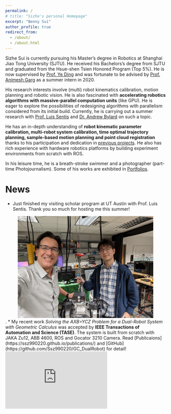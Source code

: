 ```yaml
---
permalink: /
# title: "Sizhe's personal Homepage"
excerpt: "Benny Sui"
author_profile: true
redirect_from: 
  - /about/
  - /about.html
---
```


Sizhe Sui is currently pursuing his Master’s degree in Robotics at Shanghai Jiao Tong University (SJTU). He received his Bachelors’s degree from SJTU and graduated from the Hsue-shen Tsien Honored Program (Top 5%). He is now supervised by [Prof. Ye Ding](https://www.researchgate.net/profile/Ye-Ding-10) and was fortunate to be advised by [Prof. Animesh Garg](https://animesh.garg.tech/) as a summer intern in 2020.

His research interests involve (multi) robot kinematics calibration, motion planning and robotic vision. He is also fascinated with <b>accelerating robotics algorithms with massive-parallel computation units</b> (like GPU). He is eager to explore the possibilities of redesigning algorithms with parallelism considered from its initial build. Currently, he is carrying out a summer research with [Prof. Luis Sentis](https://www.ae.utexas.edu/people/faculty/faculty-directory/sentis) and [Dr. Andrew Bylard](https://stanfordasl.github.io//people/andrew-bylard/) on such a topic.

He has an in-depth understanding of <b>robot kinematic parameter calibration, multi-robot system calibration, time optimal trajectory planning, sample-based motion planning and point cloud registration</b> thanks to his participation and dedication in [previous projects](https://ssz990220.github.io/projects/). He also has rich experience with hardware robotics platforms by building experiment environments from scratch with ROS.

In his leisure time, he is a breath-stroke swimmer and a photographer (part-time Photojournalism). Some of his works are exhibited in [Portfolios](https://ssz990220.github.io/portfolio/).

# News
* Just finished my visiting scholar program at UT Austin with Prof. Luis Sentis. Thank you so much for hosting me this summer!
<div style="text-align:center"><img src="./images/atAustin.jpg" alt="Photo with Prof. Sentis" height=320px width="auto"/></div>.
* My recent work <i>Solving the AXB=YCZ Problem for a Dual-Robot System with Geometric Calculus</i> was accepted by <b>IEEE Transactions of Automation and Science (TASE)</b>. The system is built from scratch with JAKA Zu12, ABB 4600, ROS and Gocator 3210 Camera. Read [Publicaions](https://ssz990220.github.io/publications/) and [GitHub](https://github.com/Ssz990220/GC_DualRobot) for detail!
<iframe width=320px height=180px src="https://www.youtube.com/embed/FBffgWNQGQk" frameborder="0" allowfullscreen>
</iframe>
<!-- <script type='text/javascript' id='clustrmaps' src='//cdn.clustrmaps.com/map_v2.js?cl=ffffff&w=150&t=n&d=fJcIbxjpwHENo4fxVaMXyL0x2121MZhnCOv-m_ray-Y'></script> -->
